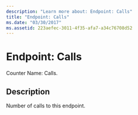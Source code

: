 ```yaml
---
description: "Learn more about: Endpoint: Calls"
title: "Endpoint: Calls"
ms.date: "03/30/2017"
ms.assetid: 223aefec-3011-4f35-afa7-a34c76708d52
---
```

# Endpoint: Calls

Counter Name: Calls.  
  
## Description  

 Number of calls to this endpoint.
